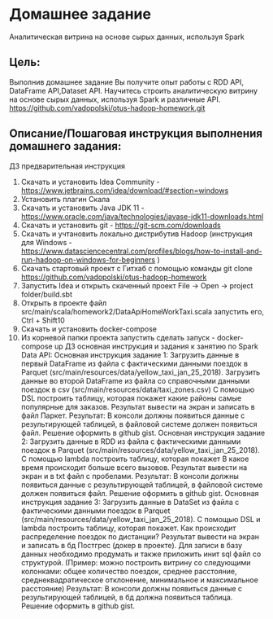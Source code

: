 # Домашнее задание
Аналитическая витрина на основе сырых данных, используя Spark
## Цель:
Выполнив домашнее задание Вы получите опыт работы с RDD API, DataFrame API,Dataset API. Научитесь строить аналитическую витрину на основе сырых данных, используя Spark и различные API.
https://github.com/vadopolski/otus-hadoop-homework.git
## Описание/Пошаговая инструкция выполнения домашнего задания:
ДЗ предварительная инструкция
1. Скачать и установить Idea Community - https://www.jetbrains.com/idea/download/#section=windows
2. Установить плагин Скала
3. Скачать и установить Java JDK 11 - https://www.oracle.com/java/technologies/javase-jdk11-downloads.html
4. Скачать и установить git - https://git-scm.com/downloads
5. Скачать и учтановить локально дистрибутив Hadoop (инструкция для Windows - https://www.datasciencecentral.com/profiles/blogs/how-to-install-and-run-hadoop-on-windows-for-beginners )
6. Cкачать стартовый проект с Гитхаб c помощью команды
git clone https://github.com/vadopolski/otus-hadoop-homework
7. Запустить Idea и открыть скаченный проект File -> Open -> project folder/build.sbt
8. Открыть в проекте файл src/main/scala/homework2/DataApiHomeWorkTaxi.scala
запустить его, Ctrl + Shift10
9. Скачать и установить docker-compose
10. Из корневой папки проекта запустить сделать запуск - docker-compose up
ДЗ основная инструкция и задания к занятию по Spark Data API:
Основная инструкция задание 1:
Загрузить данные в первый DataFrame из файла с фактическими данными поездок в Parquet (src/main/resources/data/yellow_taxi_jan_25_2018). Загрузить данные во второй DataFrame из файла со справочными данными поездок в csv (src/main/resources/data/taxi_zones.csv) С помощью DSL построить таблицу, которая покажет какие районы самые популярные для заказов. Результат вывести на экран и записать в файл Паркет.
Результат: В консоли должны появиться данные с результирующей таблицей, в файловой системе должен появиться файл. Решение оформить в github gist.
Основная инструкция задание 2:
Загрузить данные в RDD из файла с фактическими данными поездок в Parquet (src/main/resources/data/yellow_taxi_jan_25_2018). С помощью lambda построить таблицу, которая покажет В какое время происходит больше всего вызовов. Результат вывести на экран и в txt файл c пробелами.
Результат: В консоли должны появиться данные с результирующей таблицей, в файловой системе должен появиться файл. Решение оформить в github gist.
Основная инструкция задание 3:
Загрузить данные в DataSet из файла с фактическими данными поездок в Parquet (src/main/resources/data/yellow_taxi_jan_25_2018). С помощью DSL и lambda построить таблицу, которая покажет. Как происходит распределение поездок по дистанции? Результат вывести на экран и записать в бд Постгрес (докер в проекте). Для записи в базу данных необходимо продумать и также приложить инит sql файл со структурой.
(Пример: можно построить витрину со следующими колонками: общее количество поездок, среднее расстояние, среднеквадратическое отклонение, минимальное и максимальное расстояние)
Результат: В консоли должны появиться данные с результирующей таблицей, в бд должна появиться таблица. Решение оформить в github gist.